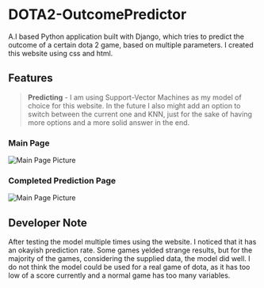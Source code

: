 # DOTA2-OutcomePredictor
A.I based Python application built with Django, which tries to predict the outcome of a certain dota 2 game, based on multiple parameters. I created this website using css and html.  

## Features
>**Predicting** - I am using Support-Vector Machines as my model of choice for this website. In the future I also might add an option to switch between the current one and KNN, just for the sake of having more options and a more solid answer in the end.

### Main Page
![Main Page Picture](https://i.ibb.co/bKH6Yn8/screeneidota.png)

### Completed Prediction Page
![Main Page Picture](https://i.ibb.co/c67P2T6/dotasix.png)

## Developer Note
After testing the model multiple times using the website. I noticed that it has an okayish prediction rate. Some games yelded strange results, but for the majority of the games, considering the supplied data, the model did well. I do not think the model could be used for a real game of dota, as it has too low of a score currently and a normal game has too many variables.
